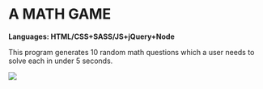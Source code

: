 # A MATH GAME
<strong>Languages: HTML/CSS+SASS/JS+jQuery+Node</strong>

This program generates 10 random math questions which a user needs to solve each in under 5 seconds.

<img src="https://s23.postimg.org/ap3pr2eln/math_game.gif">
